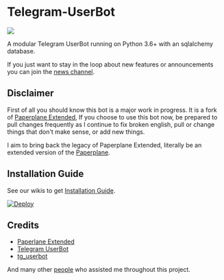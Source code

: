 # Telegram-UserBot

![](https://img.shields.io/github/repo-size/HitaloKun/TG-UBotX.svg?label=Repo%20size&style=flat-square)

A modular Telegram UserBot running on Python 3.6+ with an sqlalchemy database.

If you just want to stay in the loop about new features or announcements you can join the [news channel](https://t.me/UBotX).

## Disclaimer
 
First of all you should know this bot is a major work in progress. It is a fork of [Paperplane Extended](https://github.com/AvinashReddy3108/PaperplaneExtended), If you choose to use this bot now, be prepared to pull changes frequently as I continue to fix broken english, pull or change things that don't make sense, or add new things.

I aim to bring back the legacy of Paperplane Extended, literally be an extended version of the [Paperplane](https://github.com/RaphielGang/Telegram-UserBot).

## Installation Guide

See our wikis to get [Installation Guide](http://hitalokun.github.io/ubotx-docs/).

[![Deploy](https://www.herokucdn.com/deploy/button.svg)](https://heroku.com/deploy?template=https://github.com/HitaloKun/TG-UBotX)

## Credits

 - [Paperlane Extended](https://github.com/AvinashReddy3108/PaperplaneExtended)
 - [Telegram UserBot](https://github.com/RaphielGang/Telegram-UserBot)
 - [tg_userbot](https://github.com/watzon/tg_userbot)

And many other <a href="https://github.com/HitaloKun/TG-UBotX/graphs/contributors">people</a> who assisted me throughout this project.

